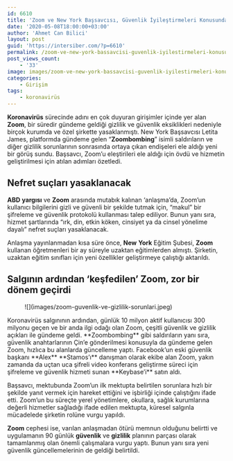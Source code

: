 ```yaml
---
id: 6610
title: 'Zoom ve New York Başsavcısı, Güvenlik İyileştirmeleri Konusunda Anlaştı'
date: '2020-05-08T18:00:00+03:00'
author: 'Ahmet Can Bilici'
layout: post
guid: 'https://intersiber.com/?p=6610'
permalink: /zoom-ve-new-york-bassavcisi-guvenlik-iyilestirmeleri-konusunda-anlasti/
post_views_count:
    - '33'
image: images/zoom-ve-new-york-bassavcisi-guvenlik-iyilestirmeleri-konusunda-anlasti.jpeg
categories:
    - Girişim
tags:
    - koronavirüs
---
```


**Koronavirüs** sürecinde adını en çok duyuran girişimler içinde yer alan **Zoom**, bir süredir gündeme geldiği gizlilik ve güvenlik eksiklikleri nedeniyle birçok kurumda ve özel şirkette yasaklanmıştı. New York Başsavcısı Letita James, platformda gündeme gelen “**Zoombombing**” isimli saldırıların ve diğer gizlilik sorunlarının sonrasında ortaya çıkan endişeleri ele aldığı yeni bir görüş sundu. Başsavcı, Zoom’u eleştirileri ele aldığı için övdü ve hizmetin geliştirilmesi için atılan adımları özetledi.

## Nefret suçları yasaklanacak

**ABD** **yargısı** ve **Zoom** arasında mutabık kalınan ‘anlaşma’da, Zoom’un kullanıcı bilgilerini gizli ve güvenli bir şekilde tutmak için, “makul” bir şifreleme ve güvenlik protokolü kullanması talep ediliyor. Bunun yanı sıra, hizmet şartlarında “ırk, din, etkin köken, cinsiyet ya da cinsel yönelime dayalı” nefret suçları yasaklanacak.

Anlaşma yayınlanmadan kısa süre önce, **New** **York** Eğitim Şubesi, **Zoom** kullanan öğretmenleri bir ay süreyle uzaktan eğitimlerden almıştı. Şirketin, uzaktan eğitim sınıfları için yeni özellikler geliştirmeye çalıştığı aktarıldı.

## Salgının ardından ‘keşfedilen’ Zoom, zor bir dönem geçirdi

<figure class="wp-block-image size-large">![](images/zoom-guvenlik-ve-gizlilik-sorunlari.jpeg)</figure>Koronavirüs salgınının ardından, günlük 10 milyon aktif kullanıcısı 300 milyonu geçen ve bir anda ilgi odağı olan Zoom, çeşitli güvenlik ve gizlilik açıkları ile gündeme geldi. **Zoombombing** gibi saldırıların yanı sıra, güvenlik anahtarlarının Çin’e gönderilmesi konusuyla da gündeme gelen Zoom, hızlıca bu alanlarda güncelleme yaptı. Facebook’un eski güvenlik başkanı **Alex** **Stamos’ı** danışman olarak ekibe alan Zoom, yakın zamanda da uçtan uca şifreli video konferans geliştirme süreci için şifreleme ve güvenlik hizmeti sunan **Keybase’i** satın aldı.

Başsavcı, mektubunda Zoom’un ilk mektupta belirtilen sorunlara hızlı bir şekilde yanıt vermek için hareket ettiğini ve işbirliği içinde çalıştığını ifade etti. Zoom’un bu süreçte yerel yönetimlere, okullara, sağlık kurumlarına değerli hizmetler sağladığı ifade edilen mektupta, küresel salgınla mücadelede şirketin rolüne vurgu yapıldı.

**Zoom** cephesi ise, varılan anlaşmadan ötürü memnun olduğunu belirtti ve uygulamanın 90 günlük **güvenlik** ve **gizlilik** planının parçası olarak tamamlanmış olan önemli çalışmalara vurgu yaptı. Bunun yanı sıra yeni güvenlik güncellemelerinin de geldiği belirtildi.